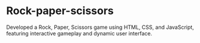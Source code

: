 # Rock-paper-scissors
Developed a Rock, Paper, Scissors game using HTML, CSS, and JavaScript, featuring interactive gameplay and dynamic user interface.
